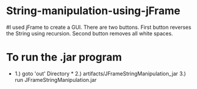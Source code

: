 # String-manipulation-using-jFrame
#I used jFrame to create a GUI.
There are two buttons. 
First button reverses the String using recursion.
Second button removes all white spaces. 

# To run the .jar program
* 1.) goto 'out' Directory *
2.) artifacts/JFrameStringManipulation_jar
3.) run JFrameStringManipulation.jar



